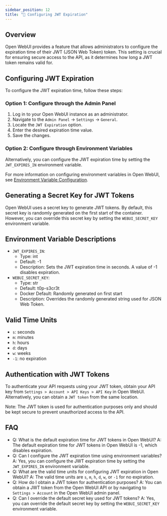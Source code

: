 ```yaml
---
sidebar_position: 12
title: "🔰 Configuring JWT Expiration"
---
```


Overview
--------

Open WebUI provides a feature that allows administrators to configure the expiration time of their JWT (JSON Web Token) token. This setting is crucial for ensuring secure access to the API, as it determines how long a JWT token remains valid for.

Configuring JWT Expiration
---------------------------

To configure the JWT expiration time, follow these steps:

### Option 1: Configure through the Admin Panel

1. Log in to your Open WebUI instance as an administrator.
2. Navigate to the `Admin Panel` -> `Settings` -> `General`.
3. Locate the `JWT Expiration` option.
4. Enter the desired expiration time value.
5. Save the changes.

### Option 2: Configure through Environment Variables

Alternatively, you can configure the JWT expiration time by setting the `JWT_EXPIRES_IN` environment variable.

For more information on configuring environment variables in Open WebUI, see [Environment Variable Configuration](https://docs.openwebui.com/getting-started/advanced-topics/env-configuration#jwt_expires_in).

Generating a Secret Key for JWT Tokens
--------------------------------------

Open WebUI uses a secret key to generate JWT tokens. By default, this secret key is randomly generated on the first start of the container. However, you can override this secret key by setting the `WEBUI_SECRET_KEY` environment variable.

Environment Variable Descriptions
---------------------------------

* `JWT_EXPIRES_IN`:
	+ Type: int
	+ Default: -1
	+ Description: Sets the JWT expiration time in seconds. A value of -1 disables expiration.
* `WEBUI_SECRET_KEY`:
	+ Type: str
	+ Default: t0p-s3cr3t
	+ Docker Default: Randomly generated on first start
	+ Description: Overrides the randomly generated string used for JSON Web Token.

Valid Time Units
-----------------

* `s`: seconds
* `m`: minutes
* `h`: hours
* `d`: days
* `w`: weeks
* `-1`: no expiration

Authentication with JWT Tokens
---------------------------------

To authenticate your API requests using your JWT token, obtain your API key from `Settings > Account > API Keys > API Key` in Open WebUI. Alternatively, you can obtain a `JWT token` from the same location.

Note: The JWT token is used for authentication purposes only and should be kept secure to prevent unauthorized access to the API.

FAQ
----

* Q: What is the default expiration time for JWT tokens in Open WebUI?
A: The default expiration time for JWT tokens in Open WebUI is -1, which disables expiration.
* Q: Can I configure the JWT expiration time using environment variables?
A: Yes, you can configure the JWT expiration time by setting the `JWT_EXPIRES_IN` environment variable.
* Q: What are the valid time units for configuring JWT expiration in Open WebUI?
A: The valid time units are `s`, `m`, `h`, `d`, `w`, or `-1` for no expiration.
* Q: How do I obtain a JWT token for authentication purposes?
A: You can obtain a JWT token from the Open WebUI API or by navigating to `Settings > Account` in the Open WebUI admin panel.
* Q: Can I override the default secret key used for JWT tokens?
A: Yes, you can override the default secret key by setting the `WEBUI_SECRET_KEY` environment variable.